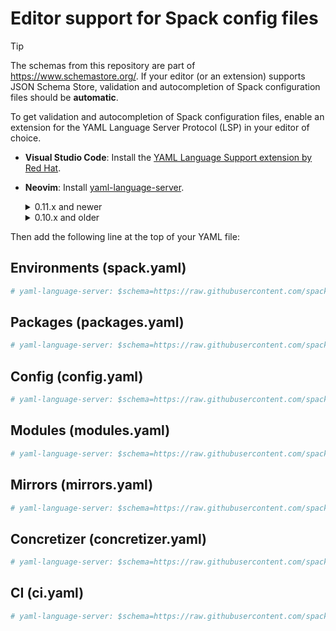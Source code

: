 # Editor support for Spack config files

> [!TIP]
> The schemas from this repository are part of https://www.schemastore.org/.
> If your editor (or an extension) supports JSON Schema Store, validation and autocompletion of Spack configuration files should be **automatic**.

To get validation and autocompletion of Spack configuration files, enable an extension for the
YAML Language Server Protocol (LSP) in your editor of choice.

* **Visual Studio Code**: Install the [YAML Language Support extension by Red Hat][vsc].
* **Neovim**: Install [yaml-language-server][yamlls].
    <details>
    <summary>0.11.x and newer</summary>

    ```lua
    --- $XDG_CONFIG_HOME/nvim/lsp/yamlls.lua
    return {
      cmd = { "yaml-language-server", "--stdio" },
      filetypes = { "yaml", "yaml.docker-compose", "yaml.gitlab" },
      single_file_support = true,
      settings = {
        -- https://github.com/redhat-developer/vscode-redhat-telemetry#how-to-disable-telemetry-reporting
        redhat = { telemetry = { enabled = false } },
      },
    }

    --- $XDG_CONFIG_HOME/nvim/init.lua
    vim.lsp.enable("yamlls")
    
    -- Bootstrap lazy.nvim
    local lazypath = vim.fn.stdpath("data") .. "/lazy/lazy.nvim"
    if not (vim.uv or vim.loop).fs_stat(lazypath) then
        local lazyrepo = "https://github.com/folke/lazy.nvim.git"
        local out = vim.fn.system({ "git", "clone", "--filter=blob:none", "--branch=stable", lazyrepo, lazypath })
        if vim.v.shell_error ~= 0 then
            vim.api.nvim_echo({
                { "Failed to clone lazy.nvim:\n", "ErrorMsg" },
                { out, "WarningMsg" },
                { "\nPress any key to exit..." },
            }, true, {})
            vim.fn.getchar()
            os.exit(1)
        end
    end
    vim.opt.rtp:prepend(lazypath)

    vim.g.mapleader = " "
    vim.g.maplocalleader = "\\"

    -- Setup lazy.nvim
    require("lazy").setup({
        spec = {
            -- For completions.
            -- See https://cmp.saghen.dev/ for more config options
            { "saghen/blink.cmp", opts = {} },
        },
        checker = { enabled = true },
    })
    ```
    </details>
    <details>
    <summary>0.10.x and older</summary>

    ```lua
    -- Bootstrap lazy.nvim
    local lazypath = vim.fn.stdpath("data") .. "/lazy/lazy.nvim"
    if not (vim.uv or vim.loop).fs_stat(lazypath) then
        local lazyrepo = "https://github.com/folke/lazy.nvim.git"
        local out = vim.fn.system({ "git", "clone", "--filter=blob:none", "--branch=stable", lazyrepo, lazypath })
        if vim.v.shell_error ~= 0 then
            vim.api.nvim_echo({
                { "Failed to clone lazy.nvim:\n", "ErrorMsg" },
                { out, "WarningMsg" },
                { "\nPress any key to exit..." },
            }, true, {})
            vim.fn.getchar()
            os.exit(1)
        end
    end
    vim.opt.rtp:prepend(lazypath)

    vim.g.mapleader = " "
    vim.g.maplocalleader = "\\"

    -- Setup lazy.nvim
    require("lazy").setup({
        spec = {
            {
              "neovim/nvim-lspconfig",
              config = function()
                local lspconfig = require("lspconfig")

                lspconfig.yamlls.setup({})
              end,
            }
            -- For completions.
            -- See https://cmp.saghen.dev/ for more config options
            { "saghen/blink.cmp", opts = {} },
        },
        checker = { enabled = true },
    })
    ```
    </details>

[vsc]: https://marketplace.visualstudio.com/items?itemName=redhat.vscode-yaml
[yamlls]: https://github.com/redhat-developer/yaml-language-server

Then add the following line at the top of your YAML file:

## Environments (spack.yaml)

```yaml
# yaml-language-server: $schema=https://raw.githubusercontent.com/spack/schemas/refs/heads/main/schemas/spack.json
```

## Packages (packages.yaml)

```yaml
# yaml-language-server: $schema=https://raw.githubusercontent.com/spack/schemas/refs/heads/main/schemas/packages.json
```

## Config (config.yaml)

```yaml
# yaml-language-server: $schema=https://raw.githubusercontent.com/spack/schemas/refs/heads/main/schemas/config.json
```

## Modules (modules.yaml)

```yaml
# yaml-language-server: $schema=https://raw.githubusercontent.com/spack/schemas/refs/heads/main/schemas/modules.json
```

## Mirrors (mirrors.yaml)

```yaml
# yaml-language-server: $schema=https://raw.githubusercontent.com/spack/schemas/refs/heads/main/schemas/mirrors.json
```

## Concretizer (concretizer.yaml)

```yaml
# yaml-language-server: $schema=https://raw.githubusercontent.com/spack/schemas/refs/heads/main/schemas/concretizer.json
```

## CI (ci.yaml)

```yaml
# yaml-language-server: $schema=https://raw.githubusercontent.com/spack/schemas/refs/heads/main/schemas/ci.json
```
